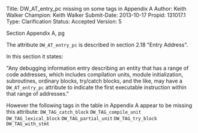 Title:       DW_AT_entry_pc missing on some tags in Appendix A
Author:      Keith Walker
Champion:    Keith Walker
Submit-Date: 2013-10-17
Propid:      131017.1
Type:        Clarification
Status:      Accepted
Version:     5

Section Appendix A, pg 

The attribute `DW_AT_entry_pc` is described in section 2.18 "Entry Address".   

In this section it states:

"Any debugging information entry describing an entity that has a range of code 
addresses, which includes compilation units, module initialization, subroutines, 
ordinary blocks, try/catch blocks, and the like, may have a `DW_AT_entry_pc` attribute
to indicate the first executable instruction within that range of addresses."

However the following tags in the table in Appendix A appear to be missing this attribute:
`DW_TAG_catch_block`
`DW_TAG_compile_unit`
`DW_TAG_lexical_block`
`DW_TAG_partial_unit`
`DW_TAG_try_block`
`DW_TAG_with_stmt`
